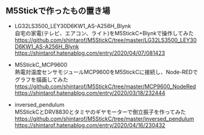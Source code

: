 ## M5Stickで作ったもの置き場

 - LG32LS3500_LEY30D6KW1_AS-A256H_Blynk  
 自宅の家電(テレビ、エアコン、ライト)をM5StickC+Blynkで操作してみた  
 https://github.com/shintarof/M5StickC/tree/master/LG32LS3500_LEY30D6KW1_AS-A256H_Blynk  
 https://shintarof.hatenablog.com/entry/2020/04/07/081423  
  
 - M5StickC_MCP9600  
 熱電対温度センサモジュールMCP9600をM5StickCに接続し、Node-REDでグラフを描画してみた  
 https://github.com/shintarof/M5StickC/tree/master/MCP9600_NodeRed  
 https://shintarof.hatenablog.com/entry/2020/03/18/232444  

 - inversed_pendulum  
 M5StickCとDRV8830とタミヤのギヤモーターで倒立振子を作ってみた  
 https://github.com/shintarof/M5StickC/tree/master/inversed_pendulum  
 https://shintarof.hatenablog.com/entry/2020/04/16/230432  
 
